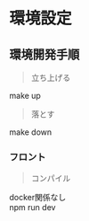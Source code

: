 # 環境設定

## 環境開発手順


> 立ち上げる  

make up

> 落とす 

make down

### フロント  

> コンパイル  

docker関係なし  
npm run dev
